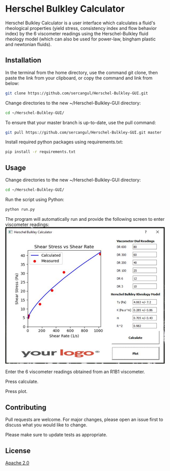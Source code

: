 # Herschel Bulkley Calculator

Herschel Bulkley Calculator is a user interface which calculates a fluid's rheological properties (yield stress, consistency index and flow behavior index) by the 6 viscometer readings using the Herschel-Bulkley fluid rheology model (which can also be used for power-law, bingham plastic and newtonian fluids).


## Installation

In the terminal from the home directory, use the command git clone, then paste the link from your clipboard, or copy the command and link from below:

```bash
git clone https://github.com/sercangul/Herschel-Bulkley-GUI.git
```

Change directories to the new ~/Herschel-Bulkley-GUI directory:

```bash
cd ~/Herschel-Bulkley-GUI/
```

To ensure that your master branch is up-to-date, use the pull command:

```bash
git pull https://github.com/sercangul/Herschel-Bulkley-GUI.git master
```

Install required python packages using requirements.txt:

```bash
pip install -r requirements.txt
```

## Usage

Change directories to the new ~/Herschel-Bulkley-GUI directory:

```bash
cd ~/Herschel-Bulkley-GUI/
```

Run the script using Python:

```bash
python run.py
```


The program will automatically run and provide the following screen to enter viscometer readings:
![](screenshot.JPG)


Enter the 6 viscometer readings obtained from an R1B1 viscometer. 

Press calculate.

Press plot.

## Contributing
Pull requests are welcome. For major changes, please open an issue first to discuss what you would like to change.

Please make sure to update tests as appropriate.

## License
[Apache 2.0](https://choosealicense.com/licenses/apache-2.0/)

